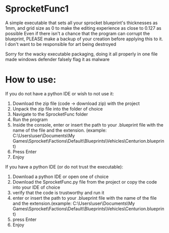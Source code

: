 # SprocketFunc1
A simple executable that sets all your sprocket blueprint's thicknesses as 1mm, and grid size as 0 to make the editing experience as close to 0.127 as possible
Even if there isn't a chance that the program can corrupt the blueprint, PLEASE make a backup of your creation before applying this to it. I don't want to be responsible for art being destroyed

Sorry for the wacky executable packaging, doing it all properly in one file made windows defender falsely flag it as malware

# How to use:
If you do not have a python IDE or wish to not use it:
1. Download the zip file (code -> download zip) with the project
2. Unpack the zip file into the folder of choice
3. Navigate to the SprocketFunc folder
4. Run the program
5. Inside the console, enter or insert the path to your .blueprint file with the name of the file and the extension. (example: C:\Users\user\Documents\My Games\Sprocket\Factions\Default\Blueprints\Vehicles\Centurion.blueprint)
6. Press Enter
7. Enjoy

If you have a python IDE (or do not trust the executable):
1. Download a python IDE or open one of choice
2. Download the SprocketFunc.py file from the project or copy the code into your IDE of choice
3. verify that the code is trustworthy and run it
4. enter or insert the path to your .blueprint file with the name of the file and the extension.(example: C:\Users\user\Documents\My Games\Sprocket\Factions\Default\Blueprints\Vehicles\Centurion.blueprint)
5. press Enter
6. Enjoy
